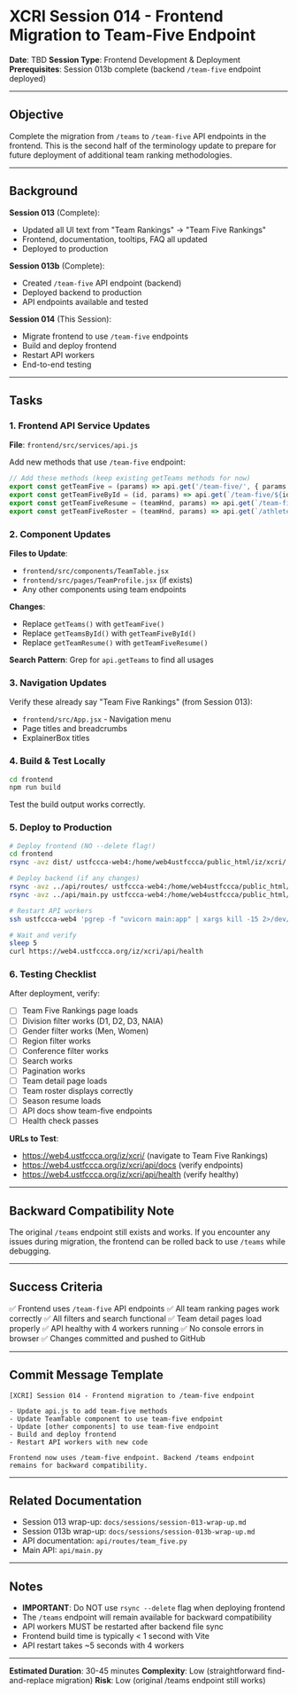 # XCRI Session 014 - Frontend Migration to Team-Five Endpoint

**Date**: TBD
**Session Type**: Frontend Development & Deployment
**Prerequisites**: Session 013b complete (backend `/team-five` endpoint deployed)

---

## Objective

Complete the migration from `/teams` to `/team-five` API endpoints in the frontend. This is the second half of the terminology update to prepare for future deployment of additional team ranking methodologies.

---

## Background

**Session 013** (Complete):
- Updated all UI text from "Team Rankings" → "Team Five Rankings"
- Frontend, documentation, tooltips, FAQ all updated
- Deployed to production

**Session 013b** (Complete):
- Created `/team-five` API endpoint (backend)
- Deployed backend to production
- API endpoints available and tested

**Session 014** (This Session):
- Migrate frontend to use `/team-five` endpoints
- Build and deploy frontend
- Restart API workers
- End-to-end testing

---

## Tasks

### 1. Frontend API Service Updates

**File**: `frontend/src/services/api.js`

Add new methods that use `/team-five` endpoint:
```javascript
// Add these methods (keep existing getTeams methods for now)
export const getTeamFive = (params) => api.get('/team-five/', { params });
export const getTeamFiveById = (id, params) => api.get(`/team-five/${id}`, { params });
export const getTeamFiveResume = (teamHnd, params) => api.get(`/team-five/${teamHnd}/resume`, { params });
export const getTeamFiveRoster = (teamHnd, params) => api.get(`/athletes/team/${teamHnd}/roster`, { params });
```

### 2. Component Updates

**Files to Update**:
- `frontend/src/components/TeamTable.jsx`
- `frontend/src/pages/TeamProfile.jsx` (if exists)
- Any other components using team endpoints

**Changes**:
- Replace `getTeams()` with `getTeamFive()`
- Replace `getTeamsById()` with `getTeamFiveById()`
- Replace `getTeamResume()` with `getTeamFiveResume()`

**Search Pattern**: Grep for `api.getTeams` to find all usages

### 3. Navigation Updates

Verify these already say "Team Five Rankings" (from Session 013):
- `frontend/src/App.jsx` - Navigation menu
- Page titles and breadcrumbs
- ExplainerBox titles

### 4. Build & Test Locally

```bash
cd frontend
npm run build
```

Test the build output works correctly.

### 5. Deploy to Production

```bash
# Deploy frontend (NO --delete flag!)
cd frontend
rsync -avz dist/ ustfccca-web4:/home/web4ustfccca/public_html/iz/xcri/

# Deploy backend (if any changes)
rsync -avz ../api/routes/ ustfccca-web4:/home/web4ustfccca/public_html/iz/xcri/api/routes/
rsync -avz ../api/main.py ustfccca-web4:/home/web4ustfccca/public_html/iz/xcri/api/

# Restart API workers
ssh ustfccca-web4 'pgrep -f "uvicorn main:app" | xargs kill -15 2>/dev/null; sleep 4; cd /home/web4ustfccca/public_html/iz/xcri/api && source venv/bin/activate && nohup uvicorn main:app --host 127.0.0.1 --port 8001 --workers 4 >> /home/web4ustfccca/public_html/iz/xcri/logs/api-live.log 2>&1 &'

# Wait and verify
sleep 5
curl https://web4.ustfccca.org/iz/xcri/api/health
```

### 6. Testing Checklist

After deployment, verify:

- [ ] Team Five Rankings page loads
- [ ] Division filter works (D1, D2, D3, NAIA)
- [ ] Gender filter works (Men, Women)
- [ ] Region filter works
- [ ] Conference filter works
- [ ] Search works
- [ ] Pagination works
- [ ] Team detail page loads
- [ ] Team roster displays correctly
- [ ] Season resume loads
- [ ] API docs show team-five endpoints
- [ ] Health check passes

**URLs to Test**:
- https://web4.ustfccca.org/iz/xcri/ (navigate to Team Five Rankings)
- https://web4.ustfccca.org/iz/xcri/api/docs (verify endpoints)
- https://web4.ustfccca.org/iz/xcri/api/health (verify healthy)

---

## Backward Compatibility Note

The original `/teams` endpoint still exists and works. If you encounter any issues during migration, the frontend can be rolled back to use `/teams` while debugging.

---

## Success Criteria

✅ Frontend uses `/team-five` API endpoints
✅ All team ranking pages work correctly
✅ All filters and search functional
✅ Team detail pages load properly
✅ API healthy with 4 workers running
✅ No console errors in browser
✅ Changes committed and pushed to GitHub

---

## Commit Message Template

```
[XCRI] Session 014 - Frontend migration to /team-five endpoint

- Update api.js to add team-five methods
- Update TeamTable component to use team-five endpoint
- Update [other components] to use team-five endpoint
- Build and deploy frontend
- Restart API workers with new code

Frontend now uses /team-five endpoint. Backend /teams endpoint
remains for backward compatibility.
```

---

## Related Documentation

- Session 013 wrap-up: `docs/sessions/session-013-wrap-up.md`
- Session 013b wrap-up: `docs/sessions/session-013b-wrap-up.md`
- API documentation: `api/routes/team_five.py`
- Main API: `api/main.py`

---

## Notes

- **IMPORTANT**: Do NOT use `rsync --delete` flag when deploying frontend
- The `/teams` endpoint will remain available for backward compatibility
- API workers MUST be restarted after backend file sync
- Frontend build time is typically < 1 second with Vite
- API restart takes ~5 seconds with 4 workers

---

**Estimated Duration**: 30-45 minutes
**Complexity**: Low (straightforward find-and-replace migration)
**Risk**: Low (original /teams endpoint still works)

